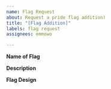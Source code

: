 ```yaml
---
name: Flag Request
about: Request a pride flag addition!
title: "[Flag Addition]"
labels: flag request
assignees: emmowo

---
```


**Name of Flag**

**Description**

**Flag Design**
